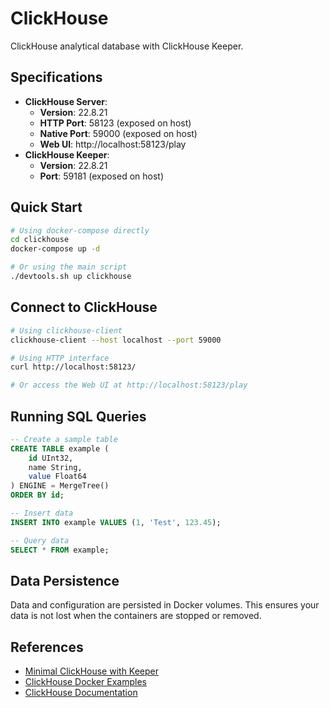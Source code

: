 # ClickHouse

ClickHouse analytical database with ClickHouse Keeper.

## Specifications

- **ClickHouse Server**:
  - **Version**: 22.8.21
  - **HTTP Port**: 58123 (exposed on host)
  - **Native Port**: 59000 (exposed on host)
  - **Web UI**: http://localhost:58123/play
- **ClickHouse Keeper**:
  - **Version**: 22.8.21
  - **Port**: 59181 (exposed on host)

## Quick Start

```bash
# Using docker-compose directly
cd clickhouse
docker-compose up -d

# Or using the main script
./devtools.sh up clickhouse
```

## Connect to ClickHouse

```bash
# Using clickhouse-client
clickhouse-client --host localhost --port 59000

# Using HTTP interface
curl http://localhost:58123/

# Or access the Web UI at http://localhost:58123/play
```

## Running SQL Queries

```sql
-- Create a sample table
CREATE TABLE example (
    id UInt32,
    name String,
    value Float64
) ENGINE = MergeTree()
ORDER BY id;

-- Insert data
INSERT INTO example VALUES (1, 'Test', 123.45);

-- Query data
SELECT * FROM example;
```

## Data Persistence

Data and configuration are persisted in Docker volumes. This ensures your data is not lost when the containers are stopped or removed.

## References
- [Minimal ClickHouse with Keeper](https://github.com/ClickHouse/examples/blob/main/docker-compose-recipes/recipes/ch-1S_1K/docker-compose.yaml)
- [ClickHouse Docker Examples](https://github.com/ClickHouse/examples/blob/main/docker-compose-recipes/README.md)
- [ClickHouse Documentation](https://clickhouse.com/docs/)
